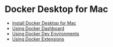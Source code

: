 # Docker Desktop for Mac


- [Install Docker Desktop for Mac](https://github.com/collabnix/dockerlabs/blob/master/workshop/dockerdesktop/mac/install/README.md)
- [Using Docker Dashboard](https://github.com/collabnix/dockerlabs/blob/master/workshop/dockerdesktop/mac/dashboard/README.md)
- [Using Docker Dev Environments]()
- [Using Docker Extensions]() 
